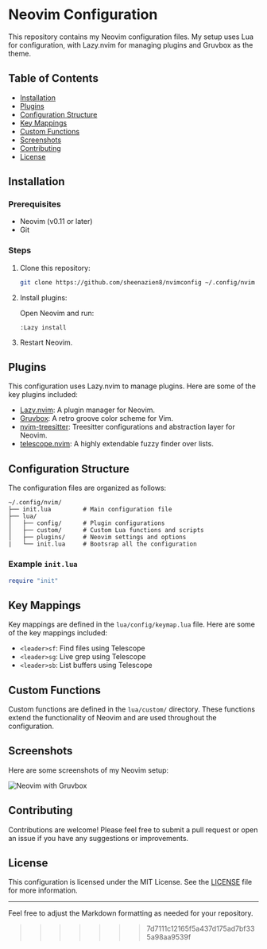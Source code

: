 # Neovim Configuration

This repository contains my Neovim configuration files. My setup uses Lua for configuration, with Lazy.nvim for managing plugins and Gruvbox as the theme.

## Table of Contents

- [Installation](#installation)
- [Plugins](#plugins)
- [Configuration Structure](#configuration-structure)
- [Key Mappings](#key-mappings)
- [Custom Functions](#custom-functions)
- [Screenshots](#screenshots)
- [Contributing](#contributing)
- [License](#license)

## Installation

### Prerequisites

- Neovim (v0.11 or later)
- Git

### Steps

1. Clone this repository:
   
   ```sh
   git clone https://github.com/sheenazien8/nvimconfig ~/.config/nvim
   ```

2. Install plugins:

   Open Neovim and run:

   ```vim
   :Lazy install
   ```

3. Restart Neovim.

## Plugins

This configuration uses Lazy.nvim to manage plugins. Here are some of the key plugins included:

- [Lazy.nvim](https://github.com/folke/lazy.nvim): A plugin manager for Neovim.
- [Gruvbox](https://github.com/ellisonleao/gruvbox.nvim): A retro groove color scheme for Vim.
- [nvim-treesitter](https://github.com/nvim-treesitter/nvim-treesitter): Treesitter configurations and abstraction layer for Neovim.
- [telescope.nvim](https://github.com/nvim-telescope/telescope.nvim): A highly extendable fuzzy finder over lists.

## Configuration Structure

The configuration files are organized as follows:

```
~/.config/nvim/
├── init.lua         # Main configuration file
├── lua/
│   ├── config/      # Plugin configurations
│   ├── custom/      # Custom Lua functions and scripts
│   ├── plugins/     # Neovim settings and options
|   └── init.lua     # Bootsrap all the configuration
```

### Example `init.lua`

```lua
require "init"
```

## Key Mappings

Key mappings are defined in the `lua/config/keymap.lua` file. Here are some of the key mappings included:

- `<leader>sf`: Find files using Telescope
- `<leader>sg`: Live grep using Telescope
- `<leader>sb`: List buffers using Telescope

## Custom Functions

Custom functions are defined in the `lua/custom/` directory. These functions extend the functionality of Neovim and are used throughout the configuration.

## Screenshots

Here are some screenshots of my Neovim setup:

![Neovim with Gruvbox](https://github.com/sheenazien8/nvimconfig/assets/37477023/9e858360-6e64-4cb2-ae28-9f57f62464c8)

## Contributing

Contributions are welcome! Please feel free to submit a pull request or open an issue if you have any suggestions or improvements.

## License

This configuration is licensed under the MIT License. See the [LICENSE](LICENSE) file for more information.

---

Feel free to adjust the Markdown formatting as needed for your repository.
>>>>>>> 7d7111c12165f5a437d175ad7bf335a98aa9539f
